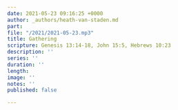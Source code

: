```yaml
---
date: 2021-05-23 09:16:25 +0000
author: _authors/heath-van-staden.md
part: 
file: "/2021/2021-05-23.mp3"
title: Gathering
scripture: Genesis 13:14-18, John 15:5, Hebrews 10:23
description: ''
series: ''
duration: ''
length: 
image: ''
notes: ''
published: false

---
```

